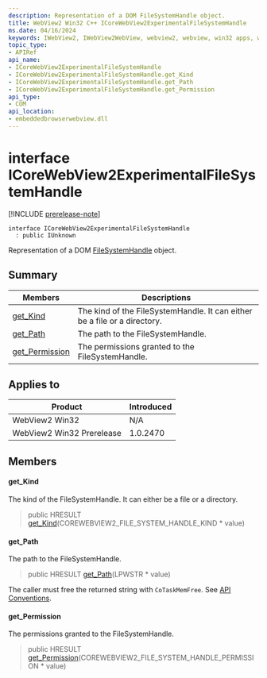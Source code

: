 ```yaml
---
description: Representation of a DOM FileSystemHandle object.
title: WebView2 Win32 C++ ICoreWebView2ExperimentalFileSystemHandle
ms.date: 04/16/2024
keywords: IWebView2, IWebView2WebView, webview2, webview, win32 apps, win32, edge, ICoreWebView2, ICoreWebView2Controller, browser control, edge html, ICoreWebView2ExperimentalFileSystemHandle
topic_type: 
- APIRef
api_name:
- ICoreWebView2ExperimentalFileSystemHandle
- ICoreWebView2ExperimentalFileSystemHandle.get_Kind
- ICoreWebView2ExperimentalFileSystemHandle.get_Path
- ICoreWebView2ExperimentalFileSystemHandle.get_Permission
api_type:
- COM
api_location:
- embeddedbrowserwebview.dll
---
```


# interface ICoreWebView2ExperimentalFileSystemHandle

[!INCLUDE [prerelease-note](../includes/prerelease-note.md)]

```
interface ICoreWebView2ExperimentalFileSystemHandle
  : public IUnknown
```

Representation of a DOM [FileSystemHandle](https://developer.mozilla.org/docs/Web/API/FileSystemHandle) object.

## Summary

 Members                        | Descriptions
--------------------------------|---------------------------------------------
[get_Kind](#get_kind) | The kind of the FileSystemHandle. It can either be a file or a directory.
[get_Path](#get_path) | The path to the FileSystemHandle.
[get_Permission](#get_permission) | The permissions granted to the FileSystemHandle.

## Applies to

Product                         | Introduced
--------------------------------|---------------------------------------------
WebView2 Win32            |    N/A
WebView2 Win32 Prerelease |    1.0.2470

## Members

#### get_Kind

The kind of the FileSystemHandle. It can either be a file or a directory.

> public HRESULT [get_Kind](#get_kind)(COREWEBVIEW2_FILE_SYSTEM_HANDLE_KIND * value)

#### get_Path

The path to the FileSystemHandle.

> public HRESULT [get_Path](#get_path)(LPWSTR * value)

The caller must free the returned string with `CoTaskMemFree`. See [API Conventions](/microsoft-edge/webview2/concepts/win32-api-conventions#strings).

#### get_Permission

The permissions granted to the FileSystemHandle.

> public HRESULT [get_Permission](#get_permission)(COREWEBVIEW2_FILE_SYSTEM_HANDLE_PERMISSION * value)

